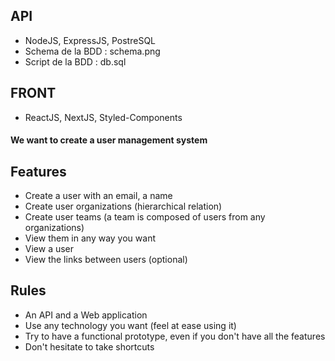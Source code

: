 ## API
- NodeJS, ExpressJS, PostreSQL
- Schema de la BDD : schema.png
- Script de la BDD : db.sql

## FRONT
- ReactJS, NextJS, Styled-Components

#### We want to create a user management system
   
## Features

- Create a user with an email, a name
- Create user organizations (hierarchical relation)
- Create user teams (a team is composed of users from any organizations)
- View them in any way you want
- View a user
- View the links between users (optional)
   
## Rules
   
- An API and a Web application
- Use any technology you want (feel at ease using it)
- Try to have a functional prototype, even if you don't have all the features
- Don't hesitate to take shortcuts
